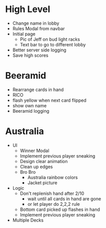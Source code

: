 # High Level
- Change name in lobby
- Rules Modal from navbar
- Initial page
  - Pic of Jeff on bud light racks
  - Text bar to go to different lobby
- Better server side logging
- Save high scores

# Beeramid
- Rearrange cards in hand
- RICO
- flash yellow when next card flipped
- show own name
- Beeramid logging

# Australia
- UI
  - Winner Modal
  - Implement previous player sneaking
  - Design clear animation
  - Clean up edges
  - Bro Bro
    - Australia rainbow colors
    - Jacket picture
- Logic
  - Don't replenish hand after 2/10
    - wait until all cards in hand are gone
    - or let player do 2,2,2 rule
  - Bottom card picked up flashes in hand
  - Implement previous player sneaking
- Multiple Decks
